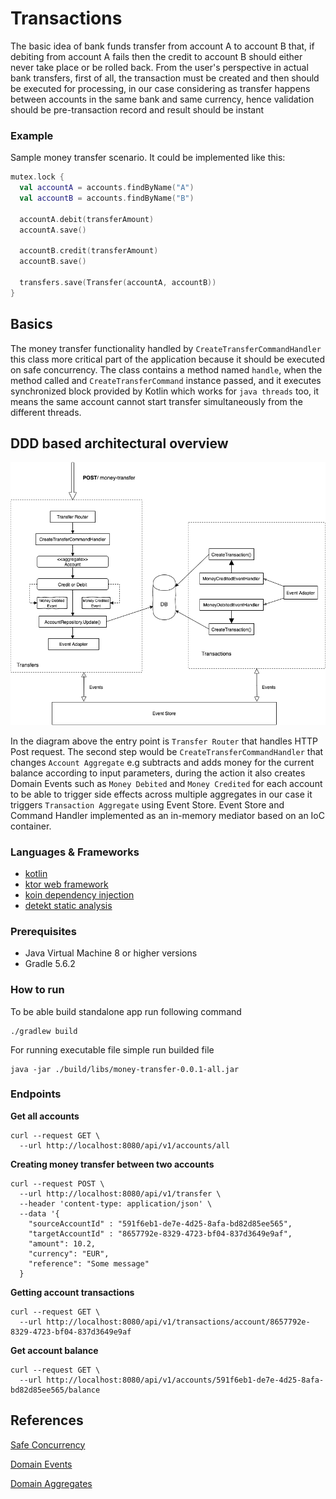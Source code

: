 # Transactions

The basic idea of bank funds transfer from account A to account B that, if debiting from account A fails then the credit to account B should either never take place or be rolled back. From the user's perspective in actual bank transfers, first of all, the transaction must be created and then should be executed for processing, in our case considering as transfer happens between accounts in the same bank and same currency, hence validation should be pre-transaction record and result should be instant

### Example

Sample money transfer scenario. It could be implemented like this:

```kotlin
mutex.lock {
  val accountA = accounts.findByName("A")
  val accountB = accounts.findByName("B")

  accountA.debit(transferAmount)
  accountA.save()

  accountB.credit(transferAmount)
  accountB.save()
  
  transfers.save(Transfer(accountA, accountB))
}
```
## Basics

The money transfer functionality handled by `CreateTransferCommandHandler` this class more critical part of the application because it should be executed on safe concurrency. The class contains a method named `handle`, when the method called and `CreateTransferCommand` instance passed, and it executes synchronized block provided by Kotlin which works for `java threads` too, it means the same account cannot start transfer simultaneously from the different threads.

## DDD based architectural overview

<img src="handler_diagram.png" />

In the diagram above the entry point is `Transfer Router` that handles HTTP Post request. The second step would be `CreateTransferCommandHandler` that changes `Account Aggregate` e.g subtracts and adds money for the current balance according to input parameters, during the action it also creates Domain Events such as `Money Debited` and `Money Credited` for each account to be able to trigger side effects across multiple aggregates in our case it triggers `Transaction Aggregate` using Event Store. Event Store and Command Handler implemented as an in-memory mediator based on an IoC container.

### Languages & Frameworks
- [kotlin](https://github.com/JetBrains/kotlin)
- [ktor web framework](https://github.com/ktorio/ktor)
- [koin dependency injection](https://github.com/InsertKoinIO/koin)
- [detekt static analysis]()

### Prerequisites
- Java Virtual Machine 8 or higher versions
- Gradle 5.6.2

### How to run
To be able build standalone app run following command
```
./gradlew build
```

For running executable file simple run builded file
```
java -jar ./build/libs/money-transfer-0.0.1-all.jar 
```

### Endpoints

**Get all accounts**
```shell script
curl --request GET \
  --url http://localhost:8080/api/v1/accounts/all
```

**Creating money transfer between two accounts**
```shell script
curl --request POST \
  --url http://localhost:8080/api/v1/transfer \
  --header 'content-type: application/json' \
  --data '{
	"sourceAccountId" : "591f6eb1-de7e-4d25-8afa-bd82d85ee565",
	"targetAccountId" : "8657792e-8329-4723-bf04-837d3649e9af",
	"amount": 10.2,
	"currency": "EUR",
	"reference": "Some message"
  }
```

**Getting account transactions**
```shell script
curl --request GET \
  --url http://localhost:8080/api/v1/transactions/account/8657792e-8329-4723-bf04-837d3649e9af
```

**Get account balance**
```shell script
curl --request GET \
  --url http://localhost:8080/api/v1/accounts/591f6eb1-de7e-4d25-8afa-bd82d85ee565/balance
```

## References
[Safe Concurrency](https://www.microsoft.com/en-us/research/wp-content/uploads/2005/01/SafeConcurrencySEFM2005.pdf)

[Domain Events](https://docs.microsoft.com/en-us/dotnet/architecture/microservices/microservice-ddd-cqrs-patterns/domain-events-design-implementation)

[Domain Aggregates](https://dddcommunity.org/wp-content/uploads/files/pdf_articles/Vernon_2011_2.pdf)

